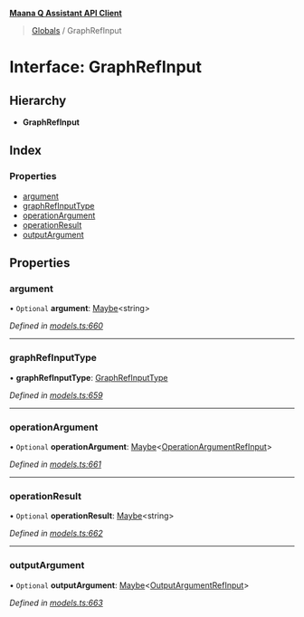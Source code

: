 **[Maana Q Assistant API Client](../README.md)**

> [Globals](../README.md) / GraphRefInput

# Interface: GraphRefInput

## Hierarchy

* **GraphRefInput**

## Index

### Properties

* [argument](graphrefinput.md#argument)
* [graphRefInputType](graphrefinput.md#graphrefinputtype)
* [operationArgument](graphrefinput.md#operationargument)
* [operationResult](graphrefinput.md#operationresult)
* [outputArgument](graphrefinput.md#outputargument)

## Properties

### argument

• `Optional` **argument**: [Maybe](../README.md#maybe)\<string>

*Defined in [models.ts:660](https://github.com/maana-io/q-assistant-client/blob/1a0616f/src/models.ts#L660)*

___

### graphRefInputType

•  **graphRefInputType**: [GraphRefInputType](../enums/graphrefinputtype.md)

*Defined in [models.ts:659](https://github.com/maana-io/q-assistant-client/blob/1a0616f/src/models.ts#L659)*

___

### operationArgument

• `Optional` **operationArgument**: [Maybe](../README.md#maybe)\<[OperationArgumentRefInput](operationargumentrefinput.md)>

*Defined in [models.ts:661](https://github.com/maana-io/q-assistant-client/blob/1a0616f/src/models.ts#L661)*

___

### operationResult

• `Optional` **operationResult**: [Maybe](../README.md#maybe)\<string>

*Defined in [models.ts:662](https://github.com/maana-io/q-assistant-client/blob/1a0616f/src/models.ts#L662)*

___

### outputArgument

• `Optional` **outputArgument**: [Maybe](../README.md#maybe)\<[OutputArgumentRefInput](outputargumentrefinput.md)>

*Defined in [models.ts:663](https://github.com/maana-io/q-assistant-client/blob/1a0616f/src/models.ts#L663)*
